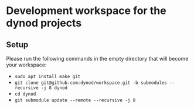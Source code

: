 # Development workspace for the dynod projects

## Setup

Please run the following commands in the empty directory that will become your workspace:
- `sudo apt install make git`
- `git clone git@github.com:dynod/workspace.git -b submodules --recursive -j 8 dynod`
- `cd dynod`
- `git submodule update --remote --recursive -j 8`

